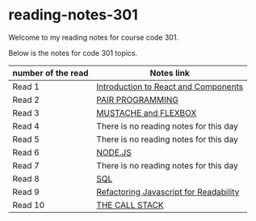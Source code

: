 # reading-notes-301

Welcome to my reading notes for course code 301.

Below is the notes for code 301 topics.

|     number of the read                                    |   Notes link                                         |
|-----------------------------------------------------------|------------------------------------------------------|
| Read 1                                                    |  [Introduction to React and Components](./read1.md)  |
| Read 2                                                    |  [PAIR PROGRAMMING](./read2.md)                      |
| Read 3                                                    |  [MUSTACHE and FLEXBOX](./read3.md)                  |
| Read 4                                                    |  There is no reading notes for this day              |
| Read 5                                                    |  There is no reading notes for this day              |
| Read 6                                                    |  [NODE.JS](./read6.md)                               |
| Read 7                                                    |  There is no reading notes for this day              |
| Read 8                                                    |  [SQL](./read8.md)                                   |
| Read 9                                                    |  [Refactoring Javascript for Readability](./read9.md)|
| Read 10                                                   |  [THE CALL STACK](./read10.md)                       |
